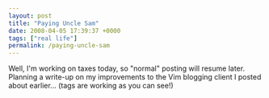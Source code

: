 ```yaml
---
layout: post
title: "Paying Uncle Sam"
date: 2008-04-05 17:39:37 +0000
tags: ["real life"]
permalink: /paying-uncle-sam
---
```




Well, I\'m working on taxes today, so \"normal\" posting will resume
later. Planning a write-up on my improvements to the Vim blogging client
I posted about earlier\... (tags are working as you can see!)




